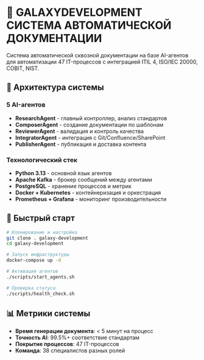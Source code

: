 # 🌌 GALAXYDEVELOPMENT СИСТЕМА АВТОМАТИЧЕСКОЙ ДОКУМЕНТАЦИИ

Система автоматической сквозной документации на базе AI-агентов для автоматизации 47 IT-процессов с интеграцией ITIL 4, ISO/IEC 20000, COBIT, NIST.

## 🎯 Архитектура системы

### 5 AI-агентов
- **ResearchAgent** - главный контроллер, анализ стандартов
- **ComposerAgent** - создание документации по шаблонам
- **ReviewerAgent** - валидация и контроль качества  
- **IntegratorAgent** - интеграция с Git/Confluence/SharePoint
- **PublisherAgent** - публикация и доставка контента

### Технологический стек
- **Python 3.13** - основной язык агентов
- **Apache Kafka** - брокер сообщений между агентами
- **PostgreSQL** - хранение процессов и метрик
- **Docker + Kubernetes** - контейнеризация и оркестрация
- **Prometheus + Grafana** - мониторинг производительности

## 🚀 Быстрый старт

```bash
# Клонирование и настройка
git clone . galaxy-development
cd galaxy-development

# Запуск инфраструктуры
docker-compose up -d

# Активация агентов
./scripts/start_agents.sh

# Проверка статуса
./scripts/health_check.sh
```

## 📊 Метрики системы

- **Время генерации документа**: < 5 минут на процесс
- **Точность AI**: 99.5%+ соответствие стандартам
- **Покрытие процессов**: 47 IT-процессов
- **Команда**: 38 специалистов разных ролей